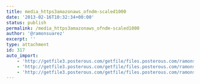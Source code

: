 ```yaml
---
title: media_https3amazonaws_ofndm-scaled1000
date: '2013-02-16T10:32:34+00:00'
status: publish
permalink: /media_https3amazonaws_ofndm-scaled1000
author: '@ramonsuarez'
excerpt: ''
type: attachment
id: 317
auto_import:
    - 'http://getfile3.posterous.com/getfile/files.posterous.com/ramonsuarez/xcHHpdFBiHHdgmnlHvjbxtBxDxqkxBJikFwyemuddFytviIykxwyuGqJpouw/media_https3amazonaws_ofndm.gif.scaled1000.gif'
    - 'http://getfile3.posterous.com/getfile/files.posterous.com/ramonsuarez/xcHHpdFBiHHdgmnlHvjbxtBxDxqkxBJikFwyemuddFytviIykxwyuGqJpouw/media_https3amazonaws_ofndm.gif.scaled1000.gif'
    - 'http://getfile3.posterous.com/getfile/files.posterous.com/ramonsuarez/xcHHpdFBiHHdgmnlHvjbxtBxDxqkxBJikFwyemuddFytviIykxwyuGqJpouw/media_https3amazonaws_ofndm.gif.scaled1000.gif'
---
```

<!DOCTYPE html PUBLIC "-//W3C//DTD HTML 4.0 Transitional//EN" "http://www.w3.org/TR/REC-html40/loose.dtd">
<?xml encoding="UTF-8">
